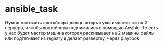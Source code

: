 # ansible_task
Нужно поставить контейнеры докер которые уже имеются но на 2 сервера, и чтобы контейнеры поднимались с помощью Ansible. То есть у нас будет мастер машина которая раскидывает на 2 машины файлы или подтягивает из registry и делает развёртку, через playbook
